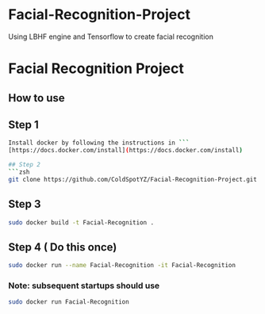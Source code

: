 # Facial-Recognition-Project
Using LBHF engine and Tensorflow to create facial recognition
# Facial Recognition Project

How to use
---
## Step 1
```zsh
Install docker by following the instructions in ```
[https://docs.docker.com/install](https://docs.docker.com/install)

## Step 2
```zsh
git clone https://github.com/ColdSpotYZ/Facial-Recognition-Project.git && cd Facial-Recognition-Project
```

## Step 3
```zsh
sudo docker build -t Facial-Recognition .
```

## Step 4 ( Do this once)
```zsh
sudo docker run --name Facial-Recognition -it Facial-Recognition 
```
### Note: subsequent startups should use
```zsh
sudo docker run Facial-Recognition
```

